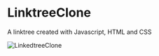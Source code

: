# LinktreeClone

A linktree created with Javascript, HTML and CSS

![LinkedtreeClone](https://user-images.githubusercontent.com/130646112/234254162-b443ec85-d514-40ea-a992-02e0924de1f6.png)
